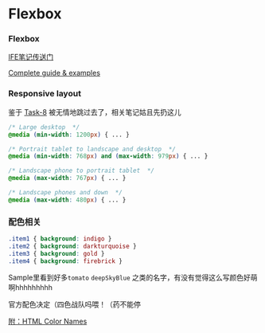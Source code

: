 # Flexbox

### Flexbox

[IFE笔记传送门](http://ife.baidu.com/note/detail?noteId=621)

[Complete guide & examples](https://css-tricks.com/snippets/css/a-guide-to-flexbox/)

### Responsive layout

鉴于 [Task-8](http://ife.baidu.com/task/detail?taskId=8) 被无情地跳过去了，相关笔记姑且先扔这儿

```CSS
/* Large desktop  */
@media (min-width: 1200px) { ... }

/* Portrait tablet to landscape and desktop  */
@media (min-width: 768px) and (max-width: 979px) { ... }

/* Landscape phone to portrait tablet  */
@media (max-width: 767px) { ... }

/* Landscape phones and down  */
@media (max-width: 480px) { ... }
```

### 配色相关

```CSS
.item1 { background: indigo }
.item2 { background: darkturquoise }
.item3 { background: gold }
.item4 { background: firebrick }
```

Sample里看到好多`tomato` `deepSkyBlue` 之类的名字，有没有觉得这么写颜色好萌啊hhhhhhhhh

官方配色决定（四色战队吗喂！（药不能停

[附：HTML Color Names](http://www.w3schools.com/colors/colors_names.asp)
